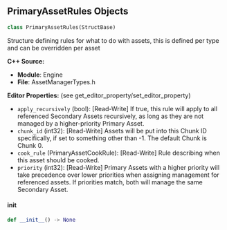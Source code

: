 ## PrimaryAssetRules Objects

```python
class PrimaryAssetRules(StructBase)
```

Structure defining rules for what to do with assets, this is defined per type and can be overridden per asset

**C++ Source:**

- **Module**: Engine
- **File**: AssetManagerTypes.h

**Editor Properties:** (see get_editor_property/set_editor_property)

- ``apply_recursively`` (bool):  [Read-Write] If true, this rule will apply to all referenced Secondary Assets recursively, as long as they are not managed by a higher-priority Primary Asset.
- ``chunk_id`` (int32):  [Read-Write] Assets will be put into this Chunk ID specifically, if set to something other than -1. The default Chunk is Chunk 0.
- ``cook_rule`` (PrimaryAssetCookRule):  [Read-Write] Rule describing when this asset should be cooked.
- ``priority`` (int32):  [Read-Write] Primary Assets with a higher priority will take precedence over lower priorities when assigning management for referenced assets. If priorities match, both will manage the same Secondary Asset.

<a id="unreal.PrimaryAssetRules.__init__"></a>

#### __init__

```python
def __init__() -> None
```

<a id="unreal.BoneMirrorInfo"></a>